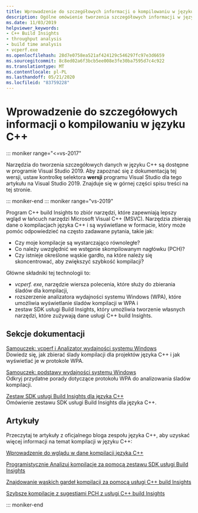 ```yaml
---
title: Wprowadzenie do szczegółowych informacji o kompilowaniu w języku C++
description: Ogólne omówienie tworzenia szczegółowych informacji w języku C++.
ms.date: 11/03/2019
helpviewer_keywords:
- C++ Build Insights
- throughput analysis
- build time analysis
- vcperf.exe
ms.openlocfilehash: 28d7e0758ea521af424129c546297fc97e3d6659
ms.sourcegitcommit: 8c8ed02a6f3bcb5ee008e3fe30ba7595d7c4c922
ms.translationtype: MT
ms.contentlocale: pl-PL
ms.lasthandoff: 05/21/2020
ms.locfileid: "83759228"
---
```

# <a name="get-started-with-c-build-insights"></a>Wprowadzenie do szczegółowych informacji o kompilowaniu w języku C++

::: moniker range="<=vs-2017"

Narzędzia do tworzenia szczegółowych danych w języku C++ są dostępne w programie Visual Studio 2019. Aby zapoznać się z dokumentacją tej wersji, ustaw kontrolkę selektora **wersji** programu Visual Studio dla tego artykułu na Visual Studio 2019. Znajduje się w górnej części spisu treści na tej stronie.

::: moniker-end
::: moniker range="vs-2019"

Program C++ build Insights to zbiór narzędzi, które zapewniają lepszy wgląd w łańcuch narzędzi Microsoft Visual C++ (MSVC). Narzędzia zbierają dane o kompilacjach języka C++ i są wyświetlane w formacie, który może pomóc odpowiedzieć na często zadawane pytania, takie jak:

- Czy moje kompilacje są wystarczająco równoległe?
- Co należy uwzględnić we wstępnie skompilowanym nagłówku (PCH)?
- Czy istnieje określone wąskie gardło, na które należy się skoncentrować, aby zwiększyć szybkość kompilacji?

Główne składniki tej technologii to:

- *vcperf. exe*, narzędzie wiersza polecenia, które służy do zbierania śladów dla kompilacji,
- rozszerzenie analizatora wydajności systemu Windows (WPA), które umożliwia wyświetlanie śladów kompilacji w WPA i
- zestaw SDK usługi Build Insights, który umożliwia tworzenie własnych narzędzi, które zużywają dane usługi C++ build Insights.

## <a name="documentation-sections"></a>Sekcje dokumentacji

[Samouczek: vcperf i Analizator wydajności systemu Windows](tutorials/vcperf-and-wpa.md)\
Dowiedz się, jak zbierać ślady kompilacji dla projektów języka C++ i jak wyświetlać je w protokole WPA.

[Samouczek: podstawy wydajności systemu Windows](tutorials/wpa-basics.md)\
Odkryj przydatne porady dotyczące protokołu WPA do analizowania śladów kompilacji.

[Zestaw SDK usługi Build Insights dla języka C++](reference/sdk/overview.md)\
Omówienie zestawu SDK usługi Build Insights dla języka C++.

## <a name="articles"></a>Artykuły

Przeczytaj te artykuły z oficjalnego bloga zespołu języka C++, aby uzyskać więcej informacji na temat kompilacji w języku C++:

[Wprowadzenie do wglądu w dane kompilacji języka C++](https://devblogs.microsoft.com/cppblog/introducing-c-build-insights/)

[Programistycznie Analizuj kompilacje za pomocą zestawu SDK usługi Build Insights](https://devblogs.microsoft.com/cppblog/analyze-your-builds-programmatically-with-the-c-build-insights-sdk/)

[Znajdowanie wąskich gardeł kompilacji za pomocą usługi C++ build Insights](https://devblogs.microsoft.com/cppblog/finding-build-bottlenecks-with-cpp-build-insights/)

[Szybsze kompilacje z sugestiami PCH z usługi C++ build Insights](https://devblogs.microsoft.com/cppblog/faster-builds-with-pch-suggestions-from-c-build-insights/)

::: moniker-end
